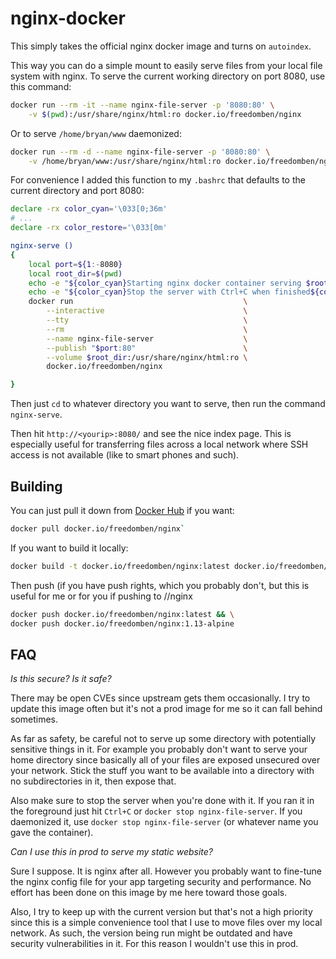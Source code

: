 # nginx-docker

This simply takes the official nginx docker image and turns on `autoindex`.

This way you can do a simple mount to easily serve files from your local
file system with nginx.  To serve the current working directory on port 8080, use
this command:

```bash
docker run --rm -it --name nginx-file-server -p '8080:80' \
    -v $(pwd):/usr/share/nginx/html:ro docker.io/freedomben/nginx
```

Or to serve `/home/bryan/www` daemonized:

```bash
docker run --rm -d --name nginx-file-server -p '8080:80' \
    -v /home/bryan/www:/usr/share/nginx/html:ro docker.io/freedomben/nginx
```

For convenience I added this function to my `.bashrc` that defaults to the current
directory and port 8080:

```bash
declare -rx color_cyan='\033[0;36m'
# ...
declare -rx color_restore='\033[0m'

nginx-serve ()
{
    local port=${1:-8080}
    local root_dir=$(pwd)
    echo -e "${color_cyan}Starting nginx docker container serving $root_dir on port ${port}...${color_restore}"
    echo -e "${color_cyan}Stop the server with Ctrl+C when finished${color_restore}"
    docker run                                      \
        --interactive                               \
        --tty                                       \
        --rm                                        \
        --name nginx-file-server                    \
        --publish "$port:80"                        \
        --volume $root_dir:/usr/share/nginx/html:ro \
        docker.io/freedomben/nginx

}
```

Then just `cd` to whatever directory you want to serve, then run the command `nginx-serve`.

Then hit `http://<yourip>:8080/` and see the nice index page.  This is especially useful
for transferring files across a local network where SSH access is not available (like
to smart phones and such).

## Building

You can just pull it down from [Docker Hub](https://hub.docker.com/r/freedomben/nginx/)
if you want:  

```bash
docker pull docker.io/freedomben/nginx`
```

If you want to build it locally:

```bash
docker build -t docker.io/freedomben/nginx:latest docker.io/freedomben/nginx:1.13-alpine -f Dockerfile .
```

Then push (if you have push rights, which you probably don't, but this is useful for me
or for you if pushing to <registry>/<yourusername>/nginx

```bash
docker push docker.io/freedomben/nginx:latest && \
docker push docker.io/freedomben/nginx:1.13-alpine
```

## FAQ

*Is this secure?  Is it safe?*

There may be open CVEs since upstream gets them occasionally.   I try to update this image
often but it's not a prod image for me so it can fall behind sometimes.

As far as safety, be careful not to serve up some directory with potentially sensitive
things in it.  For example you probably don't want to serve your home directory since
basically all of your files are exposed unsecured over your network.  Stick the stuff you
want to be available into a directory with no subdirectories in it, then expose that.

Also make sure to stop the server when you're done with it.  If you ran it in the foreground
just hit `Ctrl+C` or `docker stop nginx-file-server`.  If you daemonized it, use `docker stop nginx-file-server` (or whatever name you gave the container).

*Can I use this in prod to serve my static website?*

Sure I suppose.  It is nginx after all.  However you probably want to fine-tune the
nginx config file for your app targeting security and performance.  No effort has been done
on this image by me here toward those goals.

Also,  I try to keep up with the current version but that's not a high priority since
this is a simple convenience tool that I use to move files over my local network.  As such,
the version being run might be outdated and have security vulnerabilities in it.  For this
reason I wouldn't use this in prod.

